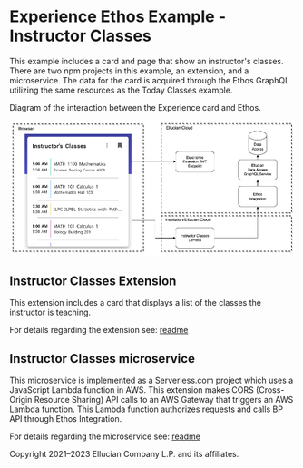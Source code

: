 # Experience Ethos Example - Instructor Classes

This example includes a card and page that show an instructor's classes. There are two npm projects in this example, an extension, and a microservice. The data for the card is acquired through the Ethos GraphQL utilizing the same resources as the Today Classes example.

Diagram of the interaction between the Experience card and Ethos.

![](docs/images/Instructor-Classes-Diagram.png)

## Instructor Classes Extension

This extension includes a card that displays a list of the classes the instructor is teaching.

For details regarding the extension see: [readme](extension/README.md)

## Instructor Classes microservice

This microservice is implemented as a Serverless.com project which uses a JavaScript Lambda function in AWS. This extension makes CORS (Cross-Origin Resource Sharing) API calls to an AWS Gateway that triggers an AWS Lambda function. This Lambda function authorizes requests and calls BP API through Ethos Integration.

For details regarding the microservice see: [readme](microservice/README.md)

Copyright 2021–2023 Ellucian Company L.P. and its affiliates.
